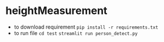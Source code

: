 # heightMeasurement

* to download requirement `pip install -r requirements.txt`
* to run file `cd test` `streamlit run person_detect.py`
  
